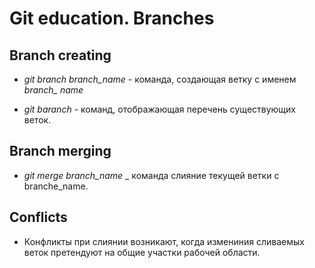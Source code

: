 # Git education. Branches

## Branch creating

* *git branch branch_name* - команда, создающая ветку с именем *branch_ name*

* *git baranch* - команд, отображающая перечень существующих веток.

## Branch merging

* *git merge branch_name* _ команда слияние текущей ветки с branche_name.

## Conflicts

* Конфликты при слиянии возникают, когда измениния сливаемых веток претендуют на общие участки рабочей области.